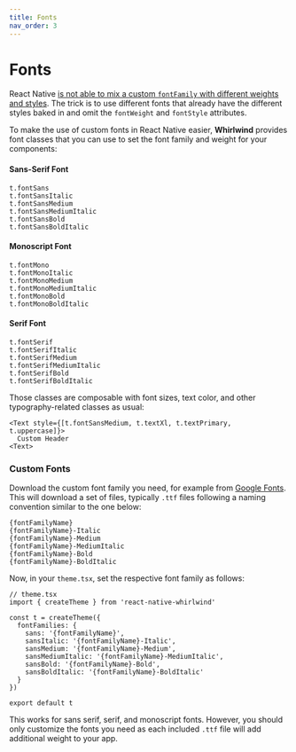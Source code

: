 ```yaml
---
title: Fonts
nav_order: 3
---
```


# Fonts

React Native [is not able to mix a custom `fontFamily` with different weights and styles](https://reactnative.dev/docs/text#limited-style-inheritance). The trick is to use different fonts that already have the different styles baked in and omit the `fontWeight` and `fontStyle` attributes.

To make the use of custom fonts in React Native easier, **Whirlwind** provides font classes that you can use to set the font family and weight for your components:

#### Sans-Serif Font

```
t.fontSans
t.fontSansItalic
t.fontSansMedium
t.fontSansMediumItalic
t.fontSansBold
t.fontSansBoldItalic
```

#### Monoscript Font

```
t.fontMono
t.fontMonoItalic
t.fontMonoMedium
t.fontMonoMediumItalic
t.fontMonoBold
t.fontMonoBoldItalic
```

#### Serif Font

```
t.fontSerif
t.fontSerifItalic
t.fontSerifMedium
t.fontSerifMediumItalic
t.fontSerifBold
t.fontSerifBoldItalic
```

Those classes are composable with font sizes, text color, and other typography-related classes as usual:

```tsx
<Text style={[t.fontSansMedium, t.textXl, t.textPrimary, t.uppercase]}>
  Custom Header
<Text>
```

### Custom Fonts

Download the custom font family you need, for example from [Google Fonts](https://fonts.google.com/). This will download a set of files, typically `.ttf` files following a naming convention similar to the one below:

```
{fontFamilyName}
{fontFamilyName}-Italic
{fontFamilyName}-Medium
{fontFamilyName}-MediumItalic
{fontFamilyName}-Bold
{fontFamilyName}-BoldItalic
```

Now, in your `theme.tsx`, set the respective font family as follows:

```tsx
// theme.tsx
import { createTheme } from 'react-native-whirlwind'

const t = createTheme({
  fontFamilies: {
    sans: '{fontFamilyName}',
    sansItalic: '{fontFamilyName}-Italic',
    sansMedium: '{fontFamilyName}-Medium',
    sansMediumItalic: '{fontFamilyName}-MediumItalic',
    sansBold: '{fontFamilyName}-Bold',
    sansBoldItalic: '{fontFamilyName}-BoldItalic'
  }
})

export default t
```

This works for sans serif, serif, and monoscript fonts. However, you should only customize the fonts you need as each included `.ttf` file will add additional weight to your app.
